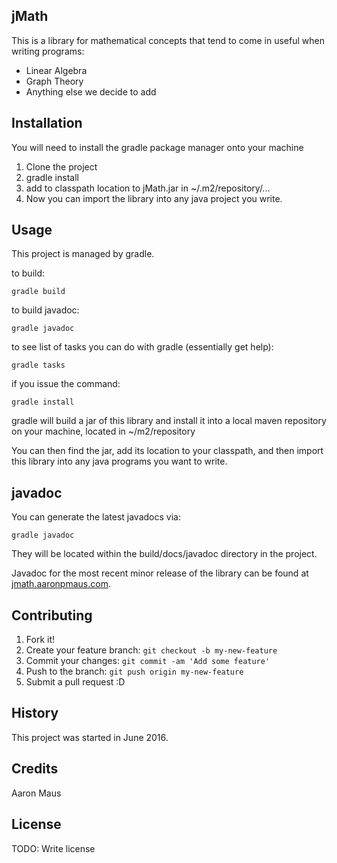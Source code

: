 ## jMath

This is a library for mathematical concepts that tend to come in useful
when writing programs:

* Linear Algebra
* Graph Theory
* Anything else we decide to add

## Installation

You will need to install the gradle package manager onto your machine

1. Clone the project
2. gradle install
3. add to classpath location to jMath.jar in ~/.m2/repository/...
4. Now you can import the library into any java project you write.

## Usage
This project is managed by gradle.

to build:

`gradle build`

to build javadoc:

`gradle javadoc`

to see list of tasks you can do with gradle (essentially get help):

`gradle tasks`

if you issue the command:

`gradle install`

gradle will build a jar of this library and install it into a local maven repository on your machine,
located in ~/m2/repository

You can then find the jar, add its location to your classpath, and then 
import this library into any java programs you want to write.

## javadoc

You can generate the latest javadocs via:

`gradle javadoc`

They will be located within the build/docs/javadoc directory in the project.

Javadoc for the most recent minor release of the library can be found at [jmath.aaronpmaus.com](http://jmath.aaronpmaus.com).
## Contributing
1. Fork it!
2. Create your feature branch: `git checkout -b my-new-feature`
3. Commit your changes: `git commit -am 'Add some feature'`
4. Push to the branch: `git push origin my-new-feature`
5. Submit a pull request :D

## History
This project was started in June 2016.

## Credits
Aaron Maus

## License
TODO: Write license
